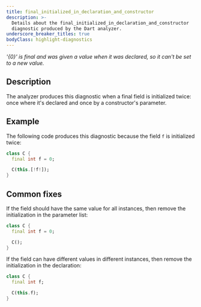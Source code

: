 ```yaml
---
title: final_initialized_in_declaration_and_constructor
description: >-
  Details about the final_initialized_in_declaration_and_constructor
  diagnostic produced by the Dart analyzer.
underscore_breaker_titles: true
bodyClass: highlight-diagnostics
---
```


_'{0}' is final and was given a value when it was declared, so it can't be set to a new value._

## Description

The analyzer produces this diagnostic when a final field is initialized
twice: once where it's declared and once by a constructor's parameter.

## Example

The following code produces this diagnostic because the field `f` is
initialized twice:

```dart
class C {
  final int f = 0;

  C(this.[!f!]);
}
```

## Common fixes

If the field should have the same value for all instances, then remove the
initialization in the parameter list:

```dart
class C {
  final int f = 0;

  C();
}
```

If the field can have different values in different instances, then remove
the initialization in the declaration:

```dart
class C {
  final int f;

  C(this.f);
}
```

